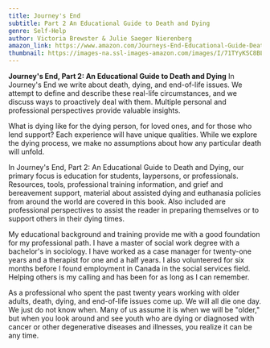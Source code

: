 ```yaml
---
title: Journey's End
subtitle: Part 2 An Educational Guide to Death and Dying
genre: Self-Help
author: Victoria Brewster & Julie Saeger Nierenberg
amazon_link: https://www.amazon.com/Journeys-End-Educational-Guide-Death/dp/1648956963/ref=sr_1_1?crid=18X736LMYKJB1&keywords=9781648956973&qid=1643097431&sprefix=%2Caps%2C252&sr=8-1
thumbnail: https://images-na.ssl-images-amazon.com/images/I/71TYyKSC8BL.jpg
---
```

**Journey's End, Part 2: An Educational Guide to Death and Dying**
In Journey's End we write about death, dying, and end-of-life issues. We attempt to define and describe these real-life circumstances, and we discuss ways to proactively deal with them. Multiple personal and professional perspectives provide valuable insights.

What is dying like for the dying person, for loved ones, and for those who lend support? Each experience will have unique qualities. While we explore the dying process, we make no assumptions about how any particular death will unfold.

In Journey's End, Part 2: An Educational Guide to Death and Dying, our primary focus is education for students, laypersons, or professionals. Resources, tools, professional training information, and grief and bereavement support, material about assisted dying and euthanasia policies from around the world are covered in this book. Also included are professional perspectives to assist the reader in preparing themselves or to support others in their dying times.

My educational background and training provide me with a good foundation for my professional path. I have a master of social work degree with a bachelor's in sociology. I have worked as a case manager for twenty-one years and a therapist for one and a half years. I also volunteered for six months before I found employment in Canada in the social services field. Helping others is my calling and has been for as long as I can remember.

As a professional who spent the past twenty years working with older adults, death, dying, and end-of-life issues come up. We will all die one day. We just do not know when. Many of us assume it is when we will be "older," but when you look around and see youth who are dying or diagnosed with cancer or other degenerative diseases and illnesses, you realize it can be any time.